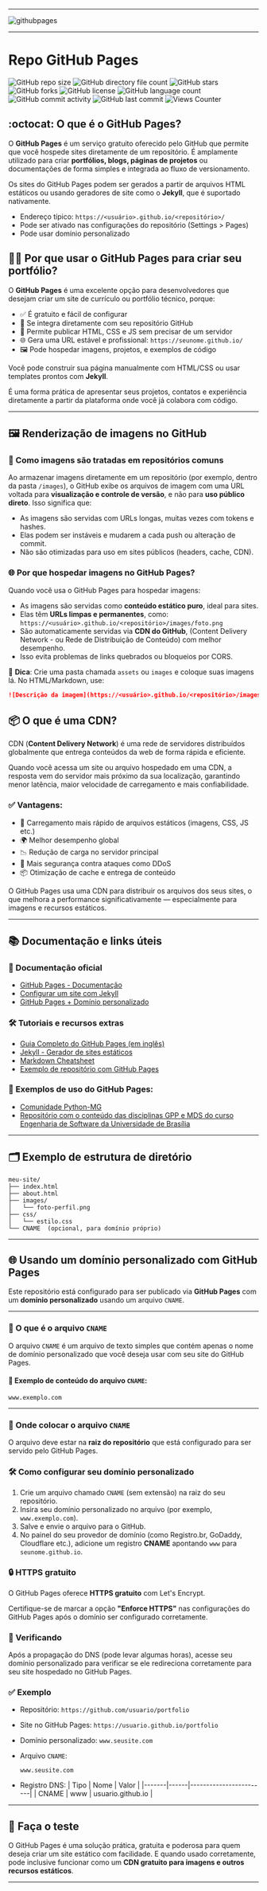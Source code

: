 -----

<img alt="githubpages" src="https://joaopauloaramuni.github.io/image/githubpages2.png?raw=true"/>

-----

# Repo GitHub Pages

![GitHub repo size](https://img.shields.io/github/repo-size/joaopauloaramuni/joaopauloaramuni.github.io?style=for-the-badge&logo=files) ![GitHub directory file count](https://img.shields.io/github/directory-file-count/joaopauloaramuni/joaopauloaramuni.github.io?style=for-the-badge&logo=files) ![GitHub stars](https://img.shields.io/github/stars/joaopauloaramuni/joaopauloaramuni.github.io?style=for-the-badge&logo=github) ![GitHub forks](https://img.shields.io/github/forks/joaopauloaramuni/joaopauloaramuni.github.io?style=for-the-badge&logo=git) ![GitHub license](https://img.shields.io/github/license/joaopauloaramuni/joaopauloaramuni.github.io?style=for-the-badge&color=007ec6&logo=opensourceinitiative) ![GitHub language count](https://img.shields.io/github/languages/count/joaopauloaramuni/joaopauloaramuni.github.io?style=for-the-badge) ![GitHub commit activity](https://img.shields.io/github/commit-activity/m/joaopauloaramuni/joaopauloaramuni.github.io?style=for-the-badge&color=007ec6&logo=gitkraken) ![GitHub last commit](https://img.shields.io/github/last-commit/joaopauloaramuni/joaopauloaramuni.github.io?style=for-the-badge&logo=clockify) ![Views Counter](https://views-counter.vercel.app/badge?pageId=https%3A%2F%2Fgithub%2Ecom%2Fjoaopauloaramuni%2Fjoaopauloaramuni.github.io&leftColor=555555&rightColor=007ec6&type=total&label=Repo%20Views&style=upper)  

## :octocat: O que é o GitHub Pages?

O **GitHub Pages** é um serviço gratuito oferecido pelo GitHub que permite que você hospede sites diretamente de um repositório. É amplamente utilizado para criar **portfólios, blogs, páginas de projetos** ou documentações de forma simples e integrada ao fluxo de versionamento.

Os sites do GitHub Pages podem ser gerados a partir de arquivos HTML estáticos ou usando geradores de site como o **Jekyll**, que é suportado nativamente.

- Endereço típico: `https://<usuário>.github.io/<repositório>/`
- Pode ser ativado nas configurações do repositório (Settings > Pages)
- Pode usar domínio personalizado

## 🧑‍💻 Por que usar o GitHub Pages para criar seu portfólio?

O **GitHub Pages** é uma excelente opção para desenvolvedores que desejam criar um site de currículo ou portfólio técnico, porque:

- ✅ É gratuito e fácil de configurar
- 🔗 Se integra diretamente com seu repositório GitHub
- 🧾 Permite publicar HTML, CSS e JS sem precisar de um servidor
- 🌐 Gera uma URL estável e profissional: `https://seunome.github.io/`
- 🖼️ Pode hospedar imagens, projetos, e exemplos de código

Você pode construir sua página manualmente com HTML/CSS ou usar templates prontos com **Jekyll**.

É uma forma prática de apresentar seus projetos, contatos e experiência diretamente a partir da plataforma onde você já colabora com código.

---

## 🖼️ Renderização de imagens no GitHub

### 📁 Como imagens são tratadas em repositórios comuns

Ao armazenar imagens diretamente em um repositório (por exemplo, dentro da pasta `/images`), o GitHub exibe os arquivos de imagem com uma URL voltada para **visualização e controle de versão**, e não para **uso público direto**. Isso significa que:

- As imagens são servidas com URLs longas, muitas vezes com tokens e hashes.
- Elas podem ser instáveis e mudarem a cada push ou alteração de commit.
- Não são otimizadas para uso em sites públicos (headers, cache, CDN).

### 🌐 Por que hospedar imagens no GitHub Pages?

Quando você usa o GitHub Pages para hospedar imagens:

- As imagens são servidas como **conteúdo estático puro**, ideal para sites.
- Elas têm **URLs limpas e permanentes**, como:  
  `https://<usuário>.github.io/<repositório>/images/foto.png`
- São automaticamente servidas via **CDN do GitHub**, (Content Delivery Network - ou Rede de Distribuição de Conteúdo) com melhor desempenho.
- Isso evita problemas de links quebrados ou bloqueios por CORS.

📌 **Dica**: Crie uma pasta chamada `assets` ou `images` e coloque suas imagens lá. No HTML/Markdown, use:

```markdown
![Descrição da imagem](https://<usuário>.github.io/<repositório>/images/nome-da-imagem.png)
```

## 📦 O que é uma CDN?

CDN (**Content Delivery Network**) é uma rede de servidores distribuídos globalmente que entrega conteúdos da web de forma rápida e eficiente.

Quando você acessa um site ou arquivo hospedado em uma CDN, a resposta vem do servidor mais próximo da sua localização, garantindo menor latência, maior velocidade de carregamento e mais confiabilidade.

### ✅ Vantagens:

- 🚀 Carregamento mais rápido de arquivos estáticos (imagens, CSS, JS etc.)
- 🌍 Melhor desempenho global
- 📉 Redução de carga no servidor principal
- 🔐 Mais segurança contra ataques como DDoS
- 📦 Otimização de cache e entrega de conteúdo

O GitHub Pages usa uma CDN para distribuir os arquivos dos seus sites, o que melhora a performance significativamente — especialmente para imagens e recursos estáticos.

---

## 📚 Documentação e links úteis

### 🧾 Documentação oficial
- [GitHub Pages - Documentação](https://docs.github.com/pt/pages)
- [Configurar um site com Jekyll](https://docs.github.com/pt/pages/setting-up-a-github-pages-site-with-jekyll)
- [GitHub Pages + Domínio personalizado](https://docs.github.com/pt/pages/configuring-a-custom-domain-for-your-github-pages-site)

### 🛠️ Tutoriais e recursos extras
- [Guia Completo do GitHub Pages (em inglês)](https://pages.github.com/)
- [Jekyll - Gerador de sites estáticos](https://jekyllrb.com/)
- [Markdown Cheatsheet](https://www.markdownguide.org/cheat-sheet/)
- [Exemplo de repositório com GitHub Pages](https://github.com/daattali/beautiful-jekyll)

### 🌟 Exemplos de uso do GitHub Pages:
- [Comunidade Python-MG](https://pythonmg.github.io/)
- [Repositório com o conteúdo das disciplinas GPP e MDS do curso Engenharia de Software da Universidade de Brasília](https://fga-eps-mds.github.io/A-Disciplina-MDS-EPS/)

---

## 🗂️ Exemplo de estrutura de diretório

```
meu-site/
├── index.html
├── about.html
├── images/
│   └── foto-perfil.png
├── css/
│   └── estilo.css
└── CNAME  (opcional, para domínio próprio)
```

---

## 🌐 Usando um domínio personalizado com GitHub Pages

Este repositório está configurado para ser publicado via **GitHub Pages** com um **domínio personalizado** usando um arquivo `CNAME`.

---

### 📄 O que é o arquivo `CNAME`

O arquivo `CNAME` é um arquivo de texto simples que contém apenas o nome de domínio personalizado que você deseja usar com seu site do GitHub Pages.

#### 📌 Exemplo de conteúdo do arquivo `CNAME`:

```
www.exemplo.com
```

---

### 📁 Onde colocar o arquivo `CNAME`

O arquivo deve estar na **raiz do repositório** que está configurado para ser servido pelo GitHub Pages.

### 🛠️ Como configurar seu domínio personalizado

1. Crie um arquivo chamado `CNAME` (sem extensão) na raiz do seu repositório.
2. Insira seu domínio personalizado no arquivo (por exemplo, `www.exemplo.com`).
3. Salve e envie o arquivo para o GitHub.
4. No painel do seu provedor de domínio (como Registro.br, GoDaddy, Cloudflare etc.), adicione um registro **CNAME** apontando `www` para `seunome.github.io`.

### 🔒 HTTPS gratuito

O GitHub Pages oferece **HTTPS gratuito** com Let's Encrypt.

Certifique-se de marcar a opção **"Enforce HTTPS"** nas configurações do GitHub Pages após o domínio ser configurado corretamente.

### 🧪 Verificando

Após a propagação do DNS (pode levar algumas horas), acesse seu domínio personalizado para verificar se ele redireciona corretamente para seu site hospedado no GitHub Pages.

### ✅ Exemplo

- Repositório: `https://github.com/usuario/portfolio`
- Site no GitHub Pages: `https://usuario.github.io/portfolio`
- Domínio personalizado: `www.seusite.com`
- Arquivo `CNAME`:
  ```
  www.seusite.com
  ```

- Registro DNS:
  | Tipo  | Nome | Valor                 |
  |-------|------|------------------------|
  | CNAME | www  | usuario.github.io     |

---

## 🧪 Faça o teste

O GitHub Pages é uma solução prática, gratuita e poderosa para quem deseja criar um site estático com facilidade. E quando usado corretamente, pode inclusive funcionar como um **CDN gratuito para imagens e outros recursos estáticos**.

-----

